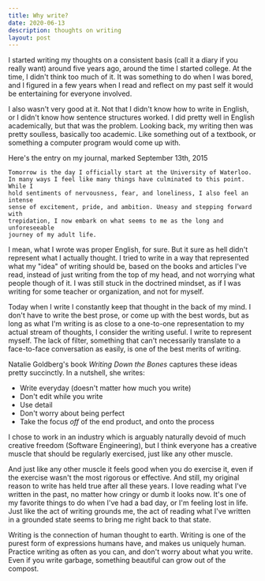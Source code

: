 ```yaml
---
title: Why write?
date: 2020-06-13
description: thoughts on writing
layout: post
---
```


I started writing my thoughts on a consistent basis (call it a diary if you really want) around five years ago, around the time I started college. At the time, I didn't think too much of it. It was something to do when I was bored, and I figured in a few years when I read and reflect on my past self it would be entertaining for everyone involved.

I also wasn't very good at it. Not that I didn't know how to write in English, or I didn't know how sentence structures worked. I did pretty well in English academically, but that was the problem. Looking back, my writing then was pretty soulless, basically too academic. Like something out of a textbook, or something a computer program would come up with.

Here's the entry on my journal, marked September 13th, 2015

```
Tomorrow is the day I officially start at the University of Waterloo.
In many ways I feel like many things have culminated to this point. While I
hold sentiments of nervousness, fear, and loneliness, I also feel an intense
sense of excitement, pride, and ambition. Uneasy and stepping forward with
trepidation, I now embark on what seems to me as the long and unforeseeable
journey of my adult life.
```

I mean, what I wrote was proper English, for sure. But it sure as hell didn't represent what I actually thought. I tried to write in a way that represented what my "idea" of writing should be, based on the books and articles I've read, instead of just writing from the top of my head, and not worrying what people though of it. I was still stuck in the doctrined mindset, as if I was writing for some teacher or organization, and not for myself.

Today when I write I constantly keep that thought in the back of my mind. I don't have to write the best prose, or come up with the best words, but as long as what I'm writing is as close to a one-to-one representation to my actual stream of thoughts, I consider the writing useful. I write to represent myself. The lack of filter, something that can't necessarily translate to a face-to-face conversation as easily, is one of the best merits of writing.

Natalie Goldberg's book _Writing Down the Bones_ captures these ideas pretty succinctly. In a nutshell, she writes:

 * Write everyday (doesn't matter how much you write)
 * Don't edit while you write
 * Use detail
 * Don't worry about being perfect
 * Take the focus *off* of the end product, and onto the process

I chose to work in an industry which is arguably naturally devoid of much creative freedom (Software Engineering), but I think everyone has a creative muscle that should be regularly exercised, just like any other muscle.

And just like any other muscle it feels good when you do exercise it, even if the exercise wasn't the most rigorous or effective. And still, my original reason to write has held true after all these years. I love reading what I've written in the past, no matter how cringy or dumb it looks now. It's one of my favorite things to do when I've had a bad day, or I'm feeling lost in life. Just like the act of writing grounds me, the act of reading what I've written in a grounded state seems to bring me right back to that state.

Writing is the connection of human thought to earth. Writing is one of the purest form of expressions humans have, and makes us uniquely human. Practice writing as often as you can, and don't worry about what you write. Even if you write garbage, something beautiful can grow out of the compost.



